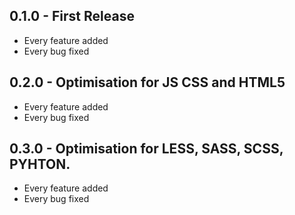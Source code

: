 ## 0.1.0 - First Release
* Every feature added
* Every bug fixed

## 0.2.0 - Optimisation for JS CSS and HTML5
* Every feature added
* Every bug fixed

## 0.3.0 - Optimisation for LESS, SASS, SCSS, PYHTON.
* Every feature added
* Every bug fixed
